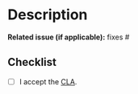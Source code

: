 # Description

**Related issue (if applicable):** fixes #<EyeTrackVR issue number goes here>

## Checklist

<!-- - [ ] The pull request is done against the latest development branch
- [ ] Only relevant files were touched
- [ ] Code change compiles without warnings
- [ ] The code change is tested and works with EyeTrackVR core ESP32 newest release -->

- [ ] I accept the [CLA](https://github.com/RedHawk989/EyeTrackVR/blob/main/repo-tools/CONTRIBUTING.md#contributor-license-agreement-cla).

<!-- _NOTE: The code change must pass CI tests. **Your PR cannot be merged unless tests pass**_ -->
